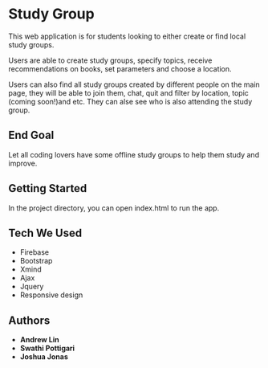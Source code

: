 # Study Group

This web application is for students looking to either create or find local study groups.

Users are able to create study groups, specify topics, receive recommendations on books, set parameters and choose a location.

Users can also find all study groups created by different people on the main page, they will be able to join them, chat, quit and filter by location, topic (coming soon!)and etc. They can alse see who is also attending the study group.

## End Goal
Let all coding lovers have some offline study groups to help them study and improve.

## Getting Started

In the project directory, you can open index.html to run the app.

## Tech We Used
* Firebase 
* Bootstrap
* Xmind
* Ajax
* Jquery
* Responsive design

## Authors

* **Andrew Lin**
* **Swathi Pottigari**
* **Joshua Jonas**
